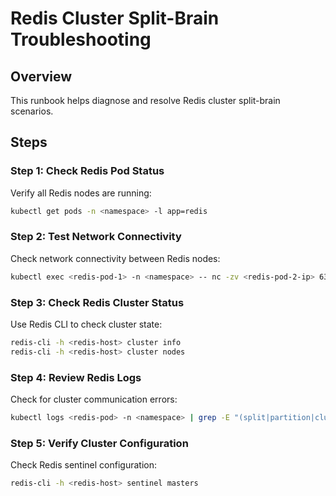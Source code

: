# Redis Cluster Split-Brain Troubleshooting

## Overview
This runbook helps diagnose and resolve Redis cluster split-brain scenarios.

## Steps

### Step 1: Check Redis Pod Status
Verify all Redis nodes are running:
```bash
kubectl get pods -n <namespace> -l app=redis
```

### Step 2: Test Network Connectivity
Check network connectivity between Redis nodes:
```bash
kubectl exec <redis-pod-1> -n <namespace> -- nc -zv <redis-pod-2-ip> 6379
```

### Step 3: Check Redis Cluster Status
Use Redis CLI to check cluster state:
```bash
redis-cli -h <redis-host> cluster info
redis-cli -h <redis-host> cluster nodes
```

### Step 4: Review Redis Logs
Check for cluster communication errors:
```bash
kubectl logs <redis-pod> -n <namespace> | grep -E "(split|partition|cluster)"
```

### Step 5: Verify Cluster Configuration
Check Redis sentinel configuration:
```bash
redis-cli -h <redis-host> sentinel masters
```

